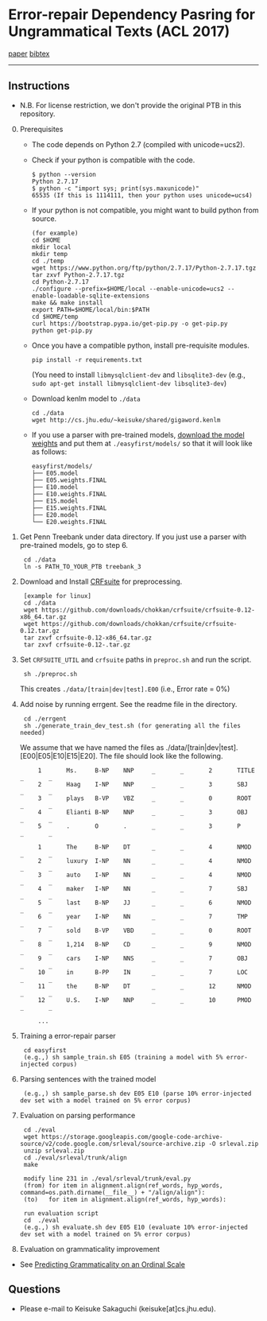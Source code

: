 # Error-repair Dependency Pasring for Ungrammatical Texts (ACL 2017)

[paper](http://cs.jhu.edu/~keisuke/paper/2017_error-repair.pdf)  [bibtex](http://cs.jhu.edu/~keisuke/paper/2017_error-repair.bib) 

- - -

## Instructions 

- N.B. For license restriction, we don't provide the original PTB in this repository.

0. Prerequisites 

   - The code depends on Python 2.7 (compiled with unicode=ucs2). 

   - Check if your python is compatible with the code.

         $ python --version
         Python 2.7.17
         $ python -c "import sys; print(sys.maxunicode)"
         65535 (If this is 1114111, then your python uses unicode=ucs4)

   - If your python is not compatible, you might want to build python from source.

         (for example)
         cd $HOME
         mkdir local
         mkdir temp
         cd ./temp
         wget https://www.python.org/ftp/python/2.7.17/Python-2.7.17.tgz
         tar zxvf Python-2.7.17.tgz
         cd Python-2.7.17
         ./configure --prefix=$HOME/local --enable-unicode=ucs2 --enable-loadable-sqlite-extensions
         make && make install
         export PATH=$HOME/local/bin:$PATH
         cd $HOME/temp
         curl https://bootstrap.pypa.io/get-pip.py -o get-pip.py
         python get-pip.py

   - Once you have a compatible python, install pre-requisite modules.

         pip install -r requirements.txt
     
     (You need to install `libmysqlclient-dev` and `libsqlite3-dev` (e.g., `sudo apt-get install libmysqlclient-dev libsqlite3-dev`)

   - Download kenlm model to `./data` 
   
         cd ./data
         wget http://cs.jhu.edu/~keisuke/shared/gigaword.kenlm         
         
   - If you use a parser with pre-trained models, [download the model weights](https://drive.google.com/file/d/1LbScsAMBApRTu7C6R7jefbYPiGLolvl9/view?usp=sharing) and put them at `./easyfirst/models/` so that it will look like as follows:
   
         easyfirst/models/
         ├── E05.model
         ├── E05.weights.FINAL
         ├── E10.model
         ├── E10.weights.FINAL
         ├── E15.model
         ├── E15.weights.FINAL
         ├── E20.model
         └── E20.weights.FINAL
       

1. Get Penn Treebank under data directory. If you just use a parser with pre-trained models, go to step 6.

        cd ./data
        ln -s PATH_TO_YOUR_PTB treebank_3

2. Download and Install [CRFsuite](http://www.chokkan.org/software/crfsuite/manual.html#idp8849147120) for preprocessing.

        [example for linux]
        cd ./data
        wget https://github.com/downloads/chokkan/crfsuite/crfsuite-0.12-x86_64.tar.gz
        wget https://github.com/downloads/chokkan/crfsuite/crfsuite-0.12.tar.gz
        tar zxvf crfsuite-0.12-x86_64.tar.gz
        tar zxvf crfsuite-0.12-.tar.gz

3. Set `CRFSUITE_UTIL` and `crfsuite` paths in `preproc.sh` and run the script.

        sh ./preproc.sh
        
   This creates `./data/[train|dev|test].E00` (i.e., Error rate = 0%)

4. Add noise by running errgent. See the readme file in the directory.

        cd ./errgent
        sh ./generate_train_dev_test.sh (for generating all the files needed)
        
        
    We assume that we have named the files as ./data/[train|dev|test].[E00|E05|E10|E15|E20].
    The file should look like the following. 

            1       Ms.     B-NP    NNP     _       _       2       TITLE   _       _
            2       Haag    I-NP    NNP     _       _       3       SBJ     _       _
            3       plays   B-VP    VBZ     _       _       0       ROOT    _       _
            4       Elianti B-NP    NNP     _       _       3       OBJ     _       _
            5       .       O       .       _       _       3       P       _       _
            
            1       The     B-NP    DT      _       _       4       NMOD    _       _
            2       luxury  I-NP    NN      _       _       4       NMOD    _       _
            3       auto    I-NP    NN      _       _       4       NMOD    _       _
            4       maker   I-NP    NN      _       _       7       SBJ     _       _
            5       last    B-NP    JJ      _       _       6       NMOD    _       _
            6       year    I-NP    NN      _       _       7       TMP     _       _
            7       sold    B-VP    VBD     _       _       0       ROOT    _       _
            8       1,214   B-NP    CD      _       _       9       NMOD    _       _
            9       cars    I-NP    NNS     _       _       7       OBJ     _       _
            10      in      B-PP    IN      _       _       7       LOC     _       _
            11      the     B-NP    DT      _       _       12      NMOD    _       _
            12      U.S.    I-NP    NNP     _       _       10      PMOD    _       _
            
            ...

5. Training a error-repair parser

        cd easyfirst
        (e.g.,) sh sample_train.sh E05 (training a model with 5% error-injected corpus)

6. Parsing sentences with the trained model 

        (e.g.,) sh sample_parse.sh dev E05 E10 (parse 10% error-injected dev set with a model trained on 5% error corpus)

7. Evaluation on parsing performance 

        cd ./eval
        wget https://storage.googleapis.com/google-code-archive-source/v2/code.google.com/srleval/source-archive.zip -O srleval.zip
        unzip srleval.zip
        cd ./eval/srleval/trunk/align
        make
        
        modify line 231 in ./eval/srleval/trunk/eval.py
        (from) for item in alignment.align(ref_words, hyp_words, command=os.path.dirname(__file__) + "/align/align"):
        (to)   for item in alignment.align(ref_words, hyp_words):
        
        run evaluation script
        cd  ./eval
        (e.g.,) sh evaluate.sh dev E05 E10 (evaluate 10% error-injected dev set with a model trained on 5% error corpus)

8. Evaluation on grammaticality improvement

  - See [Predicting Grammaticality on an Ordinal Scale](https://github.com/cnap/grammaticality-metrics/tree/master/heilman-et-al)


## Questions

 - Please e-mail to Keisuke Sakaguchi (keisuke[at]cs.jhu.edu).
